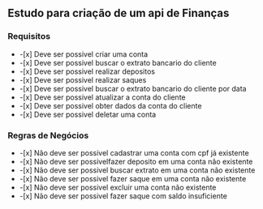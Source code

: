 ## Estudo para criação de um api de Finanças



### Requisitos

<ul>
  
<li>-[x] Deve ser possivel criar uma conta </li>
<li>-[x] Deve ser possivel buscar o extrato bancario do cliente </li>
<li>-[x] Deve ser possivel realizar depositos</li>
<li>-[x] Deve ser possivel realizar saques  </li>
<li>-[x] Deve ser possivel buscar o extrato bancario do cliente por data</li>
<li>-[x] Deve ser possivel atualizar a conta do cliente</li>
<li>-[x] Deve ser possivel obter dados da conta do cliente </li>
<li>-[x] Deve ser possivel deletar uma conta</li></ul>

### Regras de Negócios
<ul></li>
<li>-[x] Não deve ser possivel cadastrar uma conta com cpf já existente</li>
<li>-[x] Não deve ser possivelfazer deposito em uma conta não existente</li>
<li>-[x] Não deve ser possivel buscar extrato em uma conta não existente</li>
<li>-[x] Não deve ser possivel fazer saque em uma conta não existente</li>
<li>-[x] Não deve ser possivel excluir uma conta não existente</li>
<li>-[x] Não deve ser possivel fazer saque com saldo insuficiente</li></ul>
